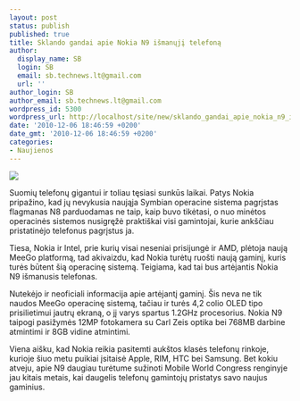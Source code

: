 ```yaml
---
layout: post
status: publish
published: true
title: Sklando gandai apie Nokia N9 išmanųjį telefoną
author:
  display_name: SB
  login: SB
  email: sb.technews.lt@gmail.com
  url: ''
author_login: SB
author_email: sb.technews.lt@gmail.com
wordpress_id: 5300
wordpress_url: http://localhost/site/new/sklando_gandai_apie_nokia_n9_ismanuji_telefona/
date: '2010-12-06 18:46:59 +0200'
date_gmt: '2010-12-06 18:46:59 +0200'
categories:
- Naujienos
---
```

<div class="imgright"><img src="http://www.ipix.lt/images/72538996.jpg"  /></div>
<p>Suomių telefonų gigantui ir toliau tęsiasi sunkūs laikai. Patys Nokia pripažino, kad jų nevykusia naująja Symbian operacine sistema pagrįstas flagmanas N8 parduodamas ne taip, kaip buvo tikėtasi, o nuo minėtos operacinės sistemos nusigręžė praktiškai visi gamintojai, kurie ankščiau pristatinėjo telefonus pagrįstus ja.</p>
<p>Tiesa, Nokia ir Intel, prie kurių visai neseniai prisijungė ir AMD, plėtoja naują MeeGo platformą, tad akivaizdu, kad Nokia turėtų ruošti naują gaminį, kuris turės būtent šią operacinę sistemą. Teigiama, kad tai bus artėjantis Nokia N9 išmanusis telefonas.</p>
<p>Nutekėjo ir neoficiali informacija apie artėjantį gaminį. Šis neva ne tik naudos MeeGo operacinę sistemą, tačiau ir turės 4,2 colio OLED tipo prisilietimui jautrų ekraną, o jį varys spartus 1.2GHz procesorius. Nokia N9 taipogi pasižymės 12MP fotokamera su Carl Zeis optika bei 768MB darbine atmintimi ir 8GB vidine atmintimi.</p>
<p>Viena aišku, kad Nokia reikia pasitemti aukštos klasės telefonų rinkoje, kurioje šiuo metu puikiai įsitaisė Apple, RIM, HTC bei Samsung. Bet kokiu atveju, apie N9 daugiau turėtume sužinoti Mobile World Congress renginyje jau kitais metais, kai daugelis telefonų gamintojų pristatys savo naujus gaminius.<br /></p>

